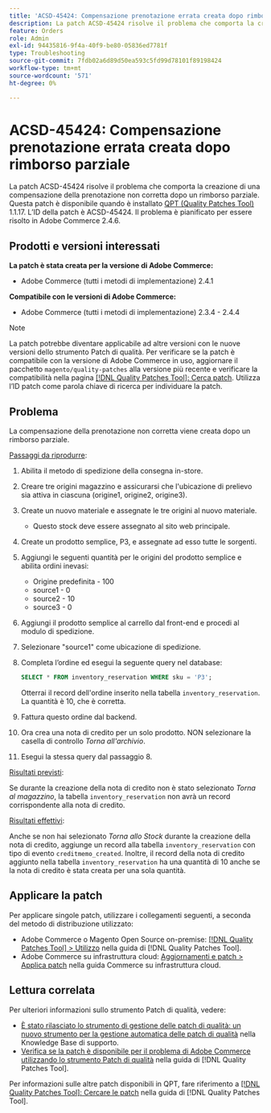 ```yaml
---
title: 'ACSD-45424: Compensazione prenotazione errata creata dopo rimborso parziale'
description: La patch ACSD-45424 risolve il problema che comporta la creazione di una compensazione della prenotazione non corretta dopo un rimborso parziale. Questa patch è disponibile quando è installato [Quality Patches Tool (QPT)](https://experienceleague.adobe.com/en/docs/commerce-operations/tools/quality-patches-tool/quality-patches-tool-to-self-serve-quality-patches) 1.1.17. L’ID della patch è ACSD-45424. Il problema è pianificato per essere risolto in Adobe Commerce 2.4.6.
feature: Orders
role: Admin
exl-id: 94435816-9f4a-40f9-be80-05836ed7781f
type: Troubleshooting
source-git-commit: 7fdb02a6d89d50ea593c5fd99d78101f89198424
workflow-type: tm+mt
source-wordcount: '571'
ht-degree: 0%

---
```


# ACSD-45424: Compensazione prenotazione errata creata dopo rimborso parziale

La patch ACSD-45424 risolve il problema che comporta la creazione di una compensazione della prenotazione non corretta dopo un rimborso parziale. Questa patch è disponibile quando è installato [QPT (Quality Patches Tool)](https://experienceleague.adobe.com/en/docs/commerce-operations/tools/quality-patches-tool/quality-patches-tool-to-self-serve-quality-patches) 1.1.17. L’ID della patch è ACSD-45424. Il problema è pianificato per essere risolto in Adobe Commerce 2.4.6.

## Prodotti e versioni interessati

**La patch è stata creata per la versione di Adobe Commerce:**

* Adobe Commerce (tutti i metodi di implementazione) 2.4.1

**Compatibile con le versioni di Adobe Commerce:**

* Adobe Commerce (tutti i metodi di implementazione) 2.3.4 - 2.4.4

>[!NOTE]
>
>La patch potrebbe diventare applicabile ad altre versioni con le nuove versioni dello strumento Patch di qualità. Per verificare se la patch è compatibile con la versione di Adobe Commerce in uso, aggiornare il pacchetto `magento/quality-patches` alla versione più recente e verificare la compatibilità nella pagina [[!DNL Quality Patches Tool]: Cerca patch](https://experienceleague.adobe.com/en/docs/commerce-operations/tools/quality-patches-tool/quality-patches-tool-to-self-serve-quality-patches). Utilizza l’ID patch come parola chiave di ricerca per individuare la patch.

## Problema

La compensazione della prenotazione non corretta viene creata dopo un rimborso parziale.

<u>Passaggi da riprodurre</u>:

1. Abilita il metodo di spedizione della consegna in-store.
1. Creare tre origini magazzino e assicurarsi che l&#39;ubicazione di prelievo sia attiva in ciascuna (origine1, origine2, origine3).
1. Create un nuovo materiale e assegnate le tre origini al nuovo materiale.
   * Questo stock deve essere assegnato al sito web principale.
1. Create un prodotto semplice, P3, e assegnate ad esso tutte le sorgenti.
1. Aggiungi le seguenti quantità per le origini del prodotto semplice e abilita ordini inevasi:
   * Origine predefinita - 100
   * source1 - 0
   * source2 - 10
   * source3 - 0
1. Aggiungi il prodotto semplice al carrello dal front-end e procedi al modulo di spedizione.
1. Selezionare &quot;source1&quot; come ubicazione di spedizione.
1. Completa l’ordine ed esegui la seguente query nel database:

   ```sql
   SELECT * FROM inventory_reservation WHERE sku = 'P3';
   ```

   Otterrai il record dell&#39;ordine inserito nella tabella `inventory_reservation`. La quantità è 10, che è corretta.
1. Fattura questo ordine dal backend.
1. Ora crea una nota di credito per un solo prodotto. NON selezionare la casella di controllo *Torna all&#39;archivio*.
1. Esegui la stessa query dal passaggio 8.

<u>Risultati previsti</u>:

Se durante la creazione della nota di credito non è stato selezionato *Torna al magazzino*, la tabella `inventory_reservation` non avrà un record corrispondente alla nota di credito.

<u>Risultati effettivi</u>:

Anche se non hai selezionato *Torna allo Stock* durante la creazione della nota di credito, aggiunge un record alla tabella `inventory_reservation` con tipo di evento `creditmemo_created`. Inoltre, il record della nota di credito aggiunto nella tabella `inventory_reservation` ha una quantità di 10 anche se la nota di credito è stata creata per una sola quantità.

## Applicare la patch

Per applicare singole patch, utilizzare i collegamenti seguenti, a seconda del metodo di distribuzione utilizzato:

* Adobe Commerce o Magento Open Source on-premise: [[!DNL Quality Patches Tool] > Utilizzo](/help/tools/quality-patches-tool/usage.md) nella guida di [!DNL Quality Patches Tool].
* Adobe Commerce su infrastruttura cloud: [Aggiornamenti e patch > Applica patch](https://experienceleague.adobe.com/docs/commerce-cloud-service/user-guide/develop/upgrade/apply-patches.html) nella guida Commerce su infrastruttura cloud.

## Lettura correlata

Per ulteriori informazioni sullo strumento Patch di qualità, vedere:

* [È stato rilasciato lo strumento di gestione delle patch di qualità: un nuovo strumento per la gestione automatica delle patch di qualità](https://experienceleague.adobe.com/en/docs/commerce-operations/tools/quality-patches-tool/quality-patches-tool-to-self-serve-quality-patches) nella Knowledge Base di supporto.
* [Verifica se la patch è disponibile per il problema di Adobe Commerce utilizzando lo strumento Patch di qualità](/help/tools/quality-patches-tool/patches-available-in-qpt/check-patch-for-magento-issue-with-magento-quality-patches.md) nella guida di [!DNL Quality Patches Tool].

Per informazioni sulle altre patch disponibili in QPT, fare riferimento a [[!DNL Quality Patches Tool]: Cercare le patch](https://experienceleague.adobe.com/tools/commerce-quality-patches/index.html) nella guida di [!DNL Quality Patches Tool].
